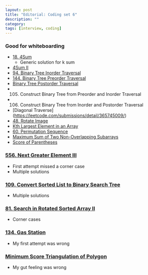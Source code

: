 ```yaml
---
layout: post
title: "Editorial: Coding set 6" 
description: ""
category: 
tags: [interview, coding]
---
```


### Good for whiteboarding
* [18. 4Sum](https://leetcode.com/submissions/detail/364966018/)
  * Generic solution for k sum
* [4Sum II](https://leetcode.com/submissions/detail/370742068/)
* [94. Binary Tree Inorder Traversal](https://leetcode.com/submissions/detail/365724918/)
* [144. Binary Tree Preorder Traversal](https://leetcode.com/submissions/detail/365598341/)
* [Binary Tree Postorder Traversal](https://leetcode.com/submissions/detail/365731797/)
* 105. Construct Binary Tree from Preorder and Inorder Traversal
* 106. Construct Binary Tree from Inorder and Postorder Traversal
* [Diagonal Traverse] (https://leetcode.com/submissions/detail/365745009/)
* [48. Rotate Image](https://leetcode.com/submissions/detail/366702111/)
* [Kth Largest Element in an Array](https://leetcode.com/submissions/detail/366768342/)
* [60. Permutation Sequence](https://leetcode.com/submissions/detail/367224943/)
* [Maximum Sum of Two Non-Overlapping Subarrays](https://leetcode.com/submissions/detail/401589393/)
* [Score of Parentheses](https://leetcode.com/submissions/detail/401646145/)

### [556. Next Greater Element III](https://leetcode.com/submissions/detail/364974760/)
* First attempt missed a corner case
* Multiple solutions

### [109. Convert Sorted List to Binary Search Tree](https://leetcode.com/submissions/detail/366271710/)
* Multiple solutions

### [81. Search in Rotated Sorted Array II](https://leetcode.com/submissions/detail/366287178/)
* Corner cases

### [134. Gas Station](https://leetcode.com/submissions/detail/367615839/)
* My first attempt was wrong

### [Minimum Score Triangulation of Polygon](https://leetcode.com/submissions/detail/401613110/)
* My gut feeling was wrong
